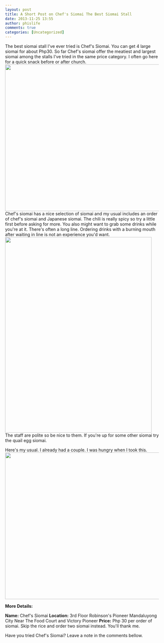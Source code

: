 ```yaml
---
layout: post
title: A Short Post on Chef's Siomai The Best Siomai Stall
date: 2013-11-25 13:55
author: phislife
comments: true
categories: [Uncategorized]
---
```

The best siomai stall I've ever tried is Chef's Siomai. You can get 4 large siomai for about Php30. So far Chef's siomai offer the meatiest and largest siomai among the stalls I've tried in the same price category. I often go here for a quick snack before or after church.
<a href="https://picasaweb.google.com/lh/photo/DaKD2oeWHjGfVjN1jLEiM98Fhdfo2hNDn-w6u4QqG_8?feat=embedwebsite"><img alt="" src="https://lh3.googleusercontent.com/-ac3BNPn0xas/UpGTrdj42kI/AAAAAAAAUvE/Xi6izG9iZp4/s640/2013-04-07%252010.41.39.jpg" width="640" height="480" /></a>
Chef's siomai has a nice selection of siomai and my usual includes an order of chef's siomai and Japanese siomai. The chili is really spicy so try a little first before asking for more. You also might want to grab some drinks while you're at it. There's often a long line. Ordering drinks with a burning mouth after waiting in line is not an experience you'd want.
<a href="https://picasaweb.google.com/lh/photo/4ZepvJMKbBdNaBFAiw8SyN8Fhdfo2hNDn-w6u4QqG_8?feat=embedwebsite"><img alt="" src="https://lh3.googleusercontent.com/-e4545AcvPzw/UpGTsKY1d-I/AAAAAAAAUvQ/NLOV1Ts8IZc/s640/2013-04-07%252010.46.57.jpg" width="480" height="640" /></a>
The staff are polite so be nice to them. If you're up for some other siomai try the quail egg siomai.

Here's my usual. I already had a couple. I was hungry when I took this.
<a href="https://picasaweb.google.com/lh/photo/uJx4ArM5jozB0_A-J36Kh98Fhdfo2hNDn-w6u4QqG_8?feat=embedwebsite"><img alt="" src="https://lh6.googleusercontent.com/-4bnPk0tYBqw/UpGTrrPmzKI/AAAAAAAAUvM/RVFHkp1vtWo/s640/2013-04-07%252010.47.42.jpg" width="640" height="480" /></a>

<strong>More Details:</strong>

<strong>Name:</strong> Chef's Siomai
<strong>Location:</strong> 3rd Floor Robinson's Pioneer Mandaluyong City Near The Food Court and Victory Pioneer
<strong>Price:</strong> Php 30 per order of siomai. Skip the rice and order two siomai instead. You'll thank me.

Have you tried Chef's Siomai? Leave a note in the comments bellow.
